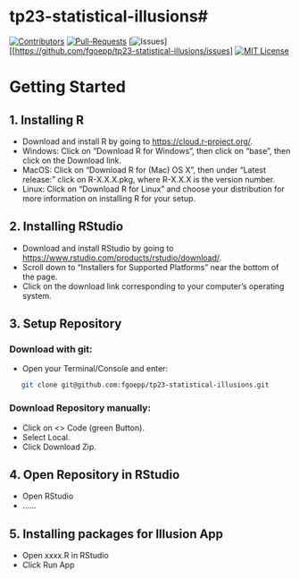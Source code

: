 # tp23-statistical-illusions# 
[![Contributors][contributors-shield]][contributors-url]
[![Pull-Requests][pr-shield]][pr-url]
[![Issues][issues-shield]][[https://github.com/fgoepp/tp23-statistical-illusions/issues]
[![MIT License][license-shield]][license-url]

[contributors-shield]: https://img.shields.io/github/contributors/othneildrew/Best-README-Template.svg?style=for-the-badge
[contributors-url]: https://github.com/fgoepp/tp23-statistical-illusions/graphs/contributors
[pr-shield]: https://img.shields.io/github/issues/othneildrew/Best-README-Template.svg?style=for-the-badge
[pr-url]: https://github.com/fgoepp/tp23-statistical-illusions/pulls
[issues-shield]: https://img.shields.io/github/issues/othneildrew/Best-README-Template.svg?style=for-the-badge
[issues-url]: https://github.com/fgoepp/tp23-statistical-illusions/issues
[license-shield]: https://img.shields.io/github/license/othneildrew/Best-README-Template.svg?style=for-the-badge
[license-url]: https://github.com/othneildrew/Best-README-Template/blob/master/LICENSE.txt

# Getting Started

## 1. Installing R

- Download and install R by going to https://cloud.r-project.org/.
- Windows: Click on “Download R for Windows”, then click on “base”, then click on the Download link.
- MacOS: Click on “Download R for (Mac) OS X”, then under “Latest release:” click on R-X.X.X.pkg, where R-X.X.X is the version number.
- Linux: Click on “Download R for Linux” and choose your distribution for more information on installing R for your setup.
  
## 2. Installing RStudio

- Download and install RStudio by going to https://www.rstudio.com/products/rstudio/download/.
- Scroll down to “Installers for Supported Platforms” near the bottom of the page.
- Click on the download link corresponding to your computer’s operating system.

## 3. Setup Repository 

### Download with git:
- Open your Terminal/Console and enter:
```sh
   git clone git@github.com:fgoepp/tp23-statistical-illusions.git
```

### Download Repository manually:
- Click on <> Code (green Button).
- Select Local.
- Click Download Zip.

## 4. Open Repository in RStudio
- Open RStudio
- ......
## 5. Installing packages for Illusion App
- Open xxxx.R in RStudio
- Click Run App


